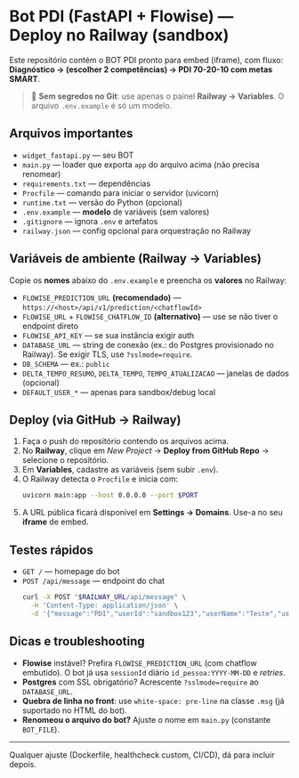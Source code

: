 # Bot PDI (FastAPI + Flowise) — Deploy no Railway (sandbox)

Este repositório contém o BOT PDI pronto para embed (iframe), com fluxo:
**Diagnóstico → (escolher 2 competências) → PDI 70-20-10 com metas SMART**.

> 🔐 **Sem segredos no Git**: use apenas o painel **Railway → Variables**. O arquivo `.env.example` é só um modelo.

## Arquivos importantes
- `widget_fastapi.py` — seu BOT
- `main.py` — loader que exporta `app` do arquivo acima (não precisa renomear)
- `requirements.txt` — dependências
- `Procfile` — comando para iniciar o servidor (uvicorn)
- `runtime.txt` — versão do Python (opcional)
- `.env.example` — **modelo** de variáveis (sem valores)
- `.gitignore` — ignora `.env` e artefatos
- `railway.json` — config opcional para orquestração no Railway

## Variáveis de ambiente (Railway → Variables)
Copie os **nomes** abaixo do `.env.example` e preencha os **valores** no Railway:
- `FLOWISE_PREDICTION_URL` **(recomendado)** — `https://<host>/api/v1/prediction/<chatflowId>`
- `FLOWISE_URL` + `FLOWISE_CHATFLOW_ID` **(alternativo)** — use se não tiver o endpoint direto
- `FLOWISE_API_KEY` — se sua instância exigir auth
- `DATABASE_URL` — string de conexão (ex.: do Postgres provisionado no Railway). Se exigir TLS, use `?sslmode=require`.
- `DB_SCHEMA` — ex.: `public`
- `DELTA_TEMPO_RESUMO`, `DELTA_TEMPO`, `TEMPO_ATUALIZACAO` — janelas de dados (opcional)
- `DEFAULT_USER_*` — apenas para sandbox/debug local

## Deploy (via GitHub → Railway)
1. Faça o push do repositório contendo os arquivos acima.
2. No **Railway**, clique em _New Project_ → **Deploy from GitHub Repo** → selecione o repositório.
3. Em **Variables**, cadastre as variáveis (sem subir `.env`).
4. O Railway detecta o `Procfile` e inicia com:
   ```bash
   uvicorn main:app --host 0.0.0.0 --port $PORT
   ```
5. A URL pública ficará disponível em **Settings → Domains**. Use-a no seu **iframe** de embed.

## Testes rápidos
- `GET /` — homepage do bot
- `POST /api/message` — endpoint do chat
  ```bash
  curl -X POST "$RAILWAY_URL/api/message" \
    -H 'Content-Type: application/json' \
    -d '{"message":"PDI","userId":"sandbox123","userName":"Teste","userEmail":"teste@example.com"}'
  ```

## Dicas e troubleshooting
- **Flowise** instável? Prefira `FLOWISE_PREDICTION_URL` (com chatflow embutido). O bot já usa `sessionId` diário `id_pessoa:YYYY-MM-DD` e _retries_.
- **Postgres** com SSL obrigatório? Acrescente `?sslmode=require` ao `DATABASE_URL`.
- **Quebra de linha no front**: use `white-space: pre-line` na classe `.msg` (já suportado no HTML do bot).
- **Renomeou o arquivo do bot?** Ajuste o nome em `main.py` (constante `BOT_FILE`).

---

Qualquer ajuste (Dockerfile, healthcheck custom, CI/CD), dá para incluir depois.
